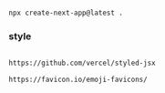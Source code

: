 
`````bash

npx create-next-app@latest .

`````




### style
`````bash

https://github.com/vercel/styled-jsx

https://favicon.io/emoji-favicons/

`````

